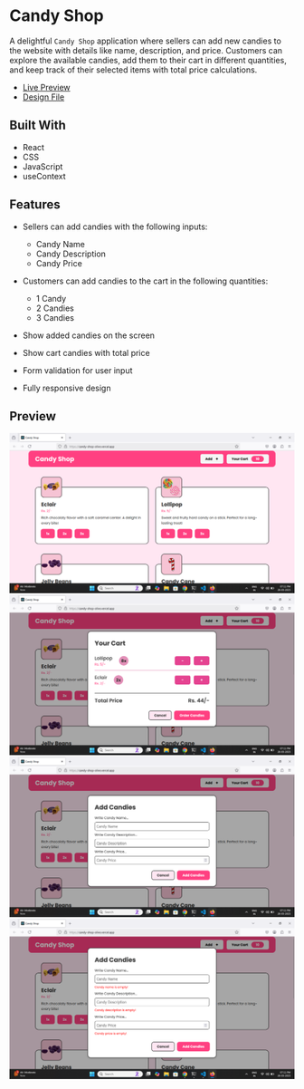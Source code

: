 # Candy Shop

A delightful `Candy Shop` application where sellers can add new candies to the website with details like name, description, and price. Customers can explore the available candies, add them to their cart in different quantities, and keep track of their selected items with total price calculations.

* [Live Preview](https://candy-shop-olive.vercel.app/)
* [Design File](https://www.figma.com/design/p0HKPDRIYxxemTa4CFt8kJ/Candy-Shop?node-id=0-1&t=reHqPyIcTkg5nRsP-1)

## Built With

* React
* CSS
* JavaScript
* useContext

## Features

* Sellers can add candies with the following inputs:
    * Candy Name
    * Candy Description
    * Candy Price

* Customers can add candies to the cart in the following quantities:
    * 1 Candy
    * 2 Candies
    * 3 Candies

* Show added candies on the screen
* Show cart candies with total price
* Form validation for user input
* Fully responsive design

## Preview
<img src="./public/1.png" />
<img src="./public/2.png" />
<img src="./public/3.png" />
<img src="./public/4.png" />